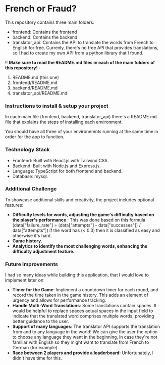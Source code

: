 # French or Fraud?
This repository contains three main folders:
- frontend: Contains the frontend
- backend: Contains the backend
- translator_api: Contains the API to translate the words from French to English for free. Currenly, there's no free API that provides translations, so I had to create my own API from a python library that I found.
 
!! **Make sure to read the README.md files in each of the main folders of this repository**!!:
1. README.md (this one)
2. frontend/README.md
2. backend/README.md
3. translator_api/README.md

### Instructions to install & setup your project
In each main file (frontend, backend, translator_api) there's a README.md file that explains the steps of installing each environment.

You should have all three of your environemnts running at the same time in order for the app to function.

### Technology Stack
- Frontend: Built with React.js with Tailwind CSS.
- Backend: Built with Node.js and Express.js.
- Language: TypeScript for both frontend and backend.
- Database: mysql.

### Additional Challenge
To showcase additional skills and creativity, the project includes optional features:
- **Difficulty levels for words, adjusting the game's difficulty based on the player's performance** : This was done based on this formula (data["failure_rate"] = (data["attempts"] - data["successes"]) / data["attempts"]) if the word has (< 0.3) then it is classified as easy and otherwise it's hard.
- **Game history.**
- **Analytics to identify the most challenging words, enhancing the difficulty adjustment feature.**

### Future Improvements
I had so many ideas while building this application, that I would love to implement later on:
- **Timer for the Game**: Implement a countdown timer for each round, and record the time taken in the game history. This adds an element of urgency and allows for performance tracking.
- **Handle Multi-Word Translations**: Some translations contain spaces. It would be helpful to replace spaces actual spaces in the input field to indicate that the translated word comprises multiple words, providing better guidance to the user.
- **Support of many languages**: The translator API supports the translation from and to any language in the world! We can give the user the option to choose any language they want in the beginning, in case they're not familiar with English so they might want to translate from French to German (for example).
- **Race between 2 players and provide a leaderboard**: Unfortunately, I didn't have time for this.